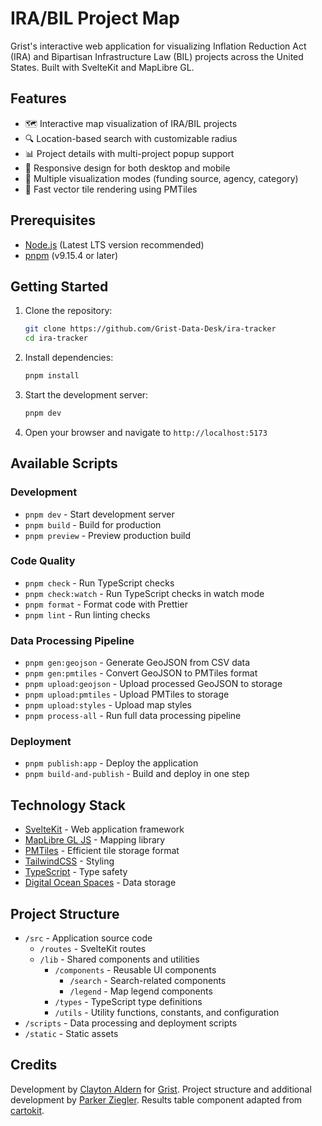 # IRA/BIL Project Map

Grist's interactive web application for visualizing Inflation Reduction Act (IRA) and Bipartisan Infrastructure Law (BIL) projects across the United States. Built with SvelteKit and MapLibre GL.

## Features

- 🗺️ Interactive map visualization of IRA/BIL projects
- 🔍 Location-based search with customizable radius
- 📊 Project details with multi-project popup support
- 📱 Responsive design for both desktop and mobile
- 🎨 Multiple visualization modes (funding source, agency, category)
- 💨 Fast vector tile rendering using PMTiles

## Prerequisites

- [Node.js](https://nodejs.org/) (Latest LTS version recommended)
- [pnpm](https://pnpm.io/) (v9.15.4 or later)

## Getting Started

1. Clone the repository:

   ```bash
   git clone https://github.com/Grist-Data-Desk/ira-tracker
   cd ira-tracker
   ```

2. Install dependencies:

   ```bash
   pnpm install
   ```

3. Start the development server:

   ```bash
   pnpm dev
   ```

4. Open your browser and navigate to `http://localhost:5173`

## Available Scripts

### Development

- `pnpm dev` - Start development server
- `pnpm build` - Build for production
- `pnpm preview` - Preview production build

### Code Quality

- `pnpm check` - Run TypeScript checks
- `pnpm check:watch` - Run TypeScript checks in watch mode
- `pnpm format` - Format code with Prettier
- `pnpm lint` - Run linting checks

### Data Processing Pipeline

- `pnpm gen:geojson` - Generate GeoJSON from CSV data
- `pnpm gen:pmtiles` - Convert GeoJSON to PMTiles format
- `pnpm upload:geojson` - Upload processed GeoJSON to storage
- `pnpm upload:pmtiles` - Upload PMTiles to storage
- `pnpm upload:styles` - Upload map styles
- `pnpm process-all` - Run full data processing pipeline

### Deployment

- `pnpm publish:app` - Deploy the application
- `pnpm build-and-publish` - Build and deploy in one step

## Technology Stack

- [SvelteKit](https://kit.svelte.dev/) - Web application framework
- [MapLibre GL JS](https://maplibre.org/) - Mapping library
- [PMTiles](https://github.com/protomaps/PMTiles) - Efficient tile storage format
- [TailwindCSS](https://tailwindcss.com/) - Styling
- [TypeScript](https://www.typescriptlang.org/) - Type safety
- [Digital Ocean Spaces](https://www.digitalocean.com/products/spaces) - Data storage

## Project Structure

- `/src` - Application source code
  - `/routes` - SvelteKit routes
  - `/lib` - Shared components and utilities
    - `/components` - Reusable UI components
      - `/search` - Search-related components
      - `/legend` - Map legend components
    - `/types` - TypeScript type definitions
    - `/utils` - Utility functions, constants, and configuration
- `/scripts` - Data processing and deployment scripts
- `/static` - Static assets

## Credits

Development by [Clayton Aldern](https://github.com/clayton-aldern) for [Grist](https://grist.org). Project structure and additional development by [Parker Ziegler](https://github.com/parkerziegler). Results table component adapted from [cartokit](https://github.com/parkerziegler/cartokit).
